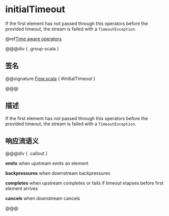 # initialTimeout

If the first element has not passed through this operators before the provided timeout, the stream is failed with a `TimeoutException`.

@ref[Time aware operators](../index.md#time-aware-operators)

@@@div { .group-scala }

## 签名

@@signature [Flow.scala](/akka-stream/src/main/scala/akka/stream/scaladsl/Flow.scala) { #initialTimeout }

@@@

## 描述

If the first element has not passed through this operators before the provided timeout, the stream is failed
with a `TimeoutException`.

## 响应流语义

@@@div { .callout }

**emits** when upstream emits an element

**backpressures** when downstream backpressures

**completes** when upstream completes or fails if timeout elapses before first element arrives

**cancels** when downstream cancels

@@@

